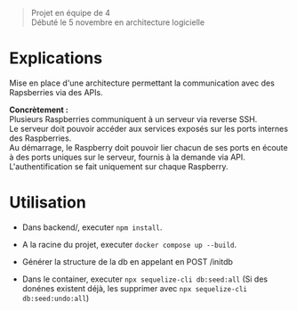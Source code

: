 > Projet en équipe de 4  
> Débuté le 5 novembre en architecture logicielle

# Explications

Mise en place d'une architecture permettant la communication avec des Rapsberries via des APIs.

**Concrètement :**  
Plusieurs Raspberries communiquent à un serveur via reverse SSH.  
Le serveur doit pouvoir accéder aux services exposés sur les ports internes des Raspberries.  
Au démarrage, le Raspberry doit pouvoir lier chacun de ses ports en écoute à des ports uniques sur le serveur, fournis à la demande via API.  
L'authentification se fait uniquement sur chaque Raspberry.

# Utilisation

-   Dans backend/, executer `npm install`.

-   A la racine du projet, executer `docker compose up --build`.

-   Générer la structure de la db en appelant en POST /initdb

-   Dans le container, executer `npx sequelize-cli db:seed:all` (Si des donénes existent déjà, les supprimer avec `npx sequelize-cli db:seed:undo:all`)
